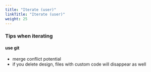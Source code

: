 ```yaml
---
title: "Iterate (user)"
linkTitle: "Iterate (user)"
weight: 25
---
```


### Tips when iterating

#### use git

- merge conflict potential
- if you delete design, files with custom code will disappear as well

